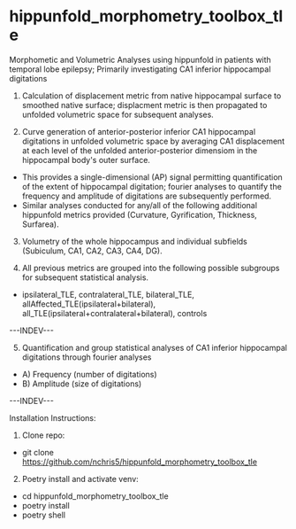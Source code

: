 # hippunfold_morphometry_toolbox_tle
Morphometic and Volumetric Analyses using hippunfold in patients with temporal lobe epilepsy; Primarily investigating CA1 inferior hippocampal digitations


1) Calculation of displacement metric from native hippocampal surface to smoothed native surface; displacment metric is then propagated to unfolded volumetric space for subsequent analyses.

2) Curve generation of anterior-posterior inferior CA1 hippocampal digitations in unfolded volumetric space by averaging CA1 displacement at each level of the unfolded anterior-posterior dimensiom in the hippocampal body's outer surface.
  -  This provides a single-dimensional (AP) signal permitting quantification of the extent of hippocampal digitation; fourier analyses to quantify the frequency and amplitude of digitations are subsequently performed.
  -  Similar analyses conducted for any/all of the following additional hippunfold metrics provided (Curvature, Gyrification, Thickness, Surfarea).

3) Volumetry of the whole hippocampus and individual subfields (Subiculum, CA1, CA2, CA3, CA4, DG).

4) All previous metrics are grouped into the following possible subgroups for subsequent statistical analysis.
  -  ipsilateral_TLE,  contralateral_TLE,  bilateral_TLE, allAffected_TLE(ipsilateral+bilateral),  all_TLE(ipsilateral+contralateral+bilateral), controls

---INDEV---

5) Quantification and group statistical analyses of CA1 inferior hippocampal digitations through fourier analyses
-  A) Frequency (number of digitations)
-  B) Amplitude (size of digitations)

---INDEV---


Installation Instructions:
1) Clone repo:
-  git clone https://github.com/nchris5/hippunfold_morphometry_toolbox_tle
2) Poetry install and activate venv:
-  cd hippunfold_morphometry_toolbox_tle
-  poetry install
-  poetry shell
